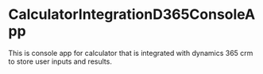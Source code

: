 # CalculatorIntegrationD365ConsoleApp
This is console app for calculator that is integrated with dynamics 365 crm to store user inputs and results.
